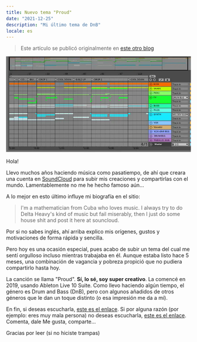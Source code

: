 ```yaml
---
title: Nuevo tema "Proud"
date: "2021-12-25"
description: "Mi último tema de DnB"
locale: es
---
```


> Este artículo se publicó originalmente en [este otro blog](https://wastingblog.gatsbyjs.io/posts/nuevo-tema-proud)

![Ableton Live screenshot](./proud.webp)

Hola!

Llevo muchos años haciendo música como pasatiempo, de ahí que creara una cuenta en [SoundCloud](https://soundcloud.com/m4ss1ck) para subir mis creaciones y compartirlas con el mundo. Lamentablemente no me he hecho famoso aún...

A lo mejor en esto último influye mi biografía en el sitio:

> I'm a mathematician from Cuba who loves music. I always try to do Delta Heavy's kind of music but fail miserably, then I just do some house shit and post it here at souncloud.

Por si no sabes inglés, ahí arriba explico mis orígenes, gustos y motivaciones de forma rápida y sencilla.

Pero hoy es una ocasión especial, pues acabo de subir un tema del cual me sentí orgulloso incluso mientras trabajaba en él. Aunque estaba listo hace 5 meses, una combinación de vagancia y pobreza propició que no pudiera compartirlo hasta hoy.

La canción se llama "Proud". **Sí, lo sé, soy super creativo**. La comencé en 2019, usando Ableton Live 10 Suite. Como llevo haciendo algún tiempo, el género es Drum and Bass (DnB), pero con algunos añadidos de otros géneros que le dan un toque distinto (o esa impresión me da a mí).

En fin, si deseas escucharla, [este es el enlace](https://soundcloud.com/m4ss1ck/proud). Si por alguna razón (por ejemplo: eres muy mala persona) no deseas escucharla, [este es el enlace](https://soundcloud.com/m4ss1ck/proud). Comenta, dale Me gusta, comparte...

Gracias por leer (si no hiciste trampas)
